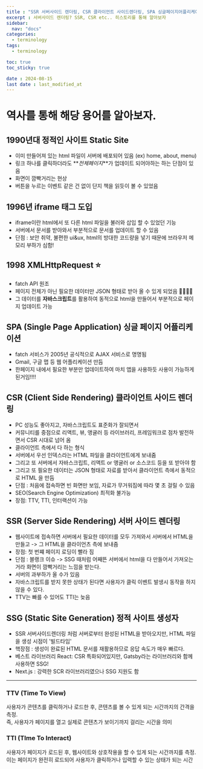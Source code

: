 ```yaml
---
title : "SSR 서버사이드 렌더링, CSR 클라이언트 사이드렌더링, SPA 싱글페이지어플리케이션"
excerpt : 서버사이드 렌더링? SSR, CSR etc.. 히스토리를 통해 알아보자
sidebar:
  nav: "docs"
categories:
  - terminology
tags:
  - terminology

toc: true
toc_sticky: true

date : 2024-08-15
last date : last_modified_at
---
```


# 역사를 통해 해당 용어를 알아보자.

## 1990년대 정적인 사이트 Static Site
- 이미 만들어져 있는 html 파일이 서버에 배포되어 있음 (ex) home, about, menu)
- 링크 하나를 클릭하더라도 **_전체페이지_**가 업데이트 되어야하는 하는 단점이 있음
- 화면이 깜빡거리는 현상
- 버튼을 누르는 이벤트 같은 건 없이 단지 책을 읽듯이 볼 수 있었음

## 1996년 iframe 태그 도입
- iframe이란 html에서 또 다른 html 파일을 불러와 삽입 할 수 있었던 기능
- 서버에서 문서를 받아와서 부분적으로 문서를 업데이트 할 수 있음
- 단점 : 보안 취약, 불편한 ui&ux, html의 방대한 코드량을 넣기 때문에 브라우저 메모리 부하가 심함!

## 1998 XMLHttpRequest ⭐️
- fatch API 원조
- 페이지 전체가 아닌 필요한 데이터만 JSON 형태로 받아 올 수 있게 되었음 👏🏻👏🏻
- 그 데이터를 <b>자바스크립트</b>를 활용하여 동적으로 html을 만들어서 부분적으로 페이지 업데이트 가능

## SPA (Single Page Application) 싱글 페이지 어플리케이션  
 - fatch 서비스가 2005년 공식적으로 AJAX 서비스로 명명됨
 - Gmail, 구글 맵 등 웹 어플리케이션 만듬
 - 한페이지 내에서 필요한 부분만 업데이트하여 마치 앱을 사용하듯 사용이 가능하게 된거임!!!!


## CSR (Client Side Rendering) 클라이언트 사이드 렌더링 
 - PC 성능도 좋아지고, 자바스크립트도 표준화가 잘되면서
 - 커뮤니티를 중점으로 리액트, 뷰, 앵귤러 등 라이브러리, 프레임워크로 점차 발전하면서 CSR 시대로 넘어 옴
 - 클라이언트 측에서 다 하는 형식
 - 서버에서 우선 인덱스라는 HTML 파일을 클라이언트에게 보내줌
 - 그리고 또 서버에서 자바스크립트, 리액트 or 앵귤러 or 소스코드 등을 또 받아야 함
 - 그리고 또 필요한 데이터는 JSON 형태로 자료를 받아서 클라이언트 측에서 동적으로 HTML 을 만듬
 - 단점 : 처음에 접속하면 빈 화면만 보임, 자료가 무거워짐에 따라 몇 초 걸릴 수 있음
 - SEO(Search Engine Optimization) 최적화 불가능
 - 장점: TTV, TTI, 인터랙션이 가능


## SSR (Server Side Rendering) 서버 사이드 렌더링
 - 웹사이트에 접속하면 서버에서 필요한 데이터를 모두 가져와서 서버에서 HTML을 만들고 -> 그 HTML을 클라이언츠 측에 보내줌
 - 장점: 첫 번쨰 페이지 로딩이 빨라 짐
 - 단점 : 블랭크 이슈 -> SSG 때처럼 어째뜬 서버에서 html을 다 만들어서 가져오는 거라 화면이 깜빡거리는 느낌을 받는다.
 - 서버의 과부하가 올 수가 있음
 - 자바스크립트를 받지 못한 상태가 된다면 사용자가 클릭 이벤트 발생시 동작을 하지 않을 수 있다.
 - TTV는 빠를 수 있어도 TTI는 늦음



## SSG (Static Site Generation) 정적 사이트 생성자
- SSR 서버사이드렌더링 처럼 서버로부터 완성된 HTML을 받아오지만, HTML 파일을 생성 시점이 '빌드타임'
- 핵장점 : 생성이 완료된 HTML 문서를 재활용하므로 응답 속도가 매우 빠르다.
- 베스트 라이브러리 React: CSR 특화되어있지만, Gatsby라는 라이브러리와 함께 사용하면 SSG!
- Next.js : 강력한 SCR 라이브러리였으나 SSG 지원도 함
 <hr>

### TTV (Time To View)
사용자가 콘텐츠를 클릭하거나 로드한 후, 콘텐츠를 볼 수 있게 되는 시간까지의 간격을 측정. <br>
즉, 사용자가 페이지를 열고 실제로 콘텐츠가 보이기까지 걸리는 시간을 의미


### TTI (TIme To Interact)
사용자가 페이지가 로드된 후, 웹사이트와 상호작용을 할 수 있게 되는 시간까지를 측정. <br>
이는 페이지가 완전히 로드되어 사용자가 클릭하거나 입력할 수 있는 상태가 되는 시간
